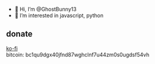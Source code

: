 - 👋 Hi, I’m @GhostBunny13
- 👀 I’m interested in javascript, python

## donate
[ko-fi](https://ko-fi.com/ghostb13)<br/>
bitcoin: bc1qu9dgx40jfnd87wghclnf7u44zm0s0ugdsf54vh


<!---
GhostBunny13/GhostBunny13 is a ✨ special ✨ repository because its `README.md` (this file) appears on your GitHub profile.
You can click the Preview link to take a look at your changes.
--->
